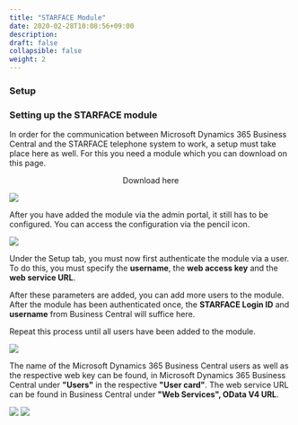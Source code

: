 ```yaml
---
title: "STARFACE Module"
date: 2020-02-28T10:08:56+09:00
description: 
draft: false
collapsible: false
weight: 2
---
```

### Setup

### Setting up the STARFACE module
In order for the communication between Microsoft Dynamics 365 Business Central and the STARFACE telephone system to work, a setup must take place here as well. For this you need a module which you can download on this page.

<p style="text-align: center;">
Download here
</p>

[<img src="/images/apps/ctidownload.jpg">](files/CTI_Module.zip)

After you have added the module via the admin portal, it still has to be configured. You can access the configuration via the pencil icon.

![](images/apps/cticonfigstarfaceen.png)

Under the Setup tab, you must now first authenticate the module via a user. To do this, you must specify the **username**, the **web access key** and the **web service URL**.

After these parameters are added, you can add more users to the module. After the module has been authenticated once, the **STARFACE Login ID** and **username** from Business Central will suffice here.

Repeat this process until all users have been added to the module.

![](images/apps/ctimodulesetupen.png)

The name of the Microsoft Dynamics 365 Business Central users as well as the respective web key can be found, in Microsoft Dynamics 365 Business Central under **"Users"** in the respective **"User card"**. The web service URL can be found in Business Central under **"Web Services", OData V4 URL**.

![](images/apps/ctiodataen.PNG)
![](images/apps/ctiusersetupen.PNG)